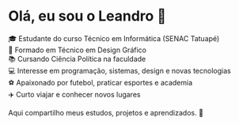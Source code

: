 # Olá, eu sou o Leandro 👋

🎓 Estudante do curso Técnico em Informática (SENAC Tatuapé)  
🎨 Formado em Técnico em Design Gráfico  
📚 Cursando Ciência Política na faculdade  
💻 Interesse em programação, sistemas, design e novas tecnologias  
⚽ Apaixonado por futebol, praticar esportes e academia  
✈️ Curto viajar e conhecer novos lugares  

Aqui compartilho meus estudos, projetos e aprendizados. 🚀
